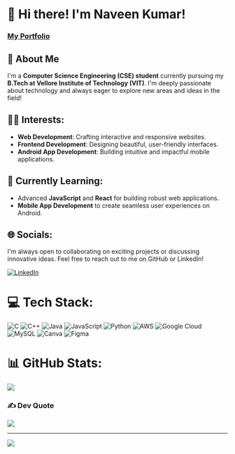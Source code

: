 # 👋 Hi there! I'm **Naveen Kumar**!
### [My Portfolio](https://code-naveen-kumar.github.io/My-Portfolio/)

## 🌟 About Me

I'm a **Computer Science Engineering (CSE) student** currently pursuing my **B.Tech at Vellore Institute of Technology (VIT)**. I'm deeply passionate about technology and always eager to explore new areas and ideas in the field!

## 🧑‍💻 Interests:
- **Web Development**: Crafting interactive and responsive websites.
- **Frontend Development**: Designing beautiful, user-friendly interfaces.
- **Android App Development**: Building intuitive and impactful mobile applications.

## 🌱 Currently Learning:
- Advanced **JavaScript** and **React** for building robust web applications.
- **Mobile App Development** to create seamless user experiences on Android.

## 🌐 Socials:
I'm always open to collaborating on exciting projects or discussing innovative ideas. Feel free to reach out to me on GitHub or LinkedIn!

[![LinkedIn](https://img.shields.io/badge/LinkedIn-%230077B5.svg?logo=linkedin&logoColor=white)](https://linkedin.com/in/https://www.linkedin.com/in/naveen-kumar-a9a838284/) 

# 💻 Tech Stack:
![C](https://img.shields.io/badge/c-%2300599C.svg?style=flat&logo=c&logoColor=white) ![C++](https://img.shields.io/badge/c++-%2300599C.svg?style=flat&logo=c%2B%2B&logoColor=white) ![Java](https://img.shields.io/badge/java-%23ED8B00.svg?style=flat&logo=openjdk&logoColor=white) ![JavaScript](https://img.shields.io/badge/javascript-%23323330.svg?style=flat&logo=javascript&logoColor=%23F7DF1E) ![Python](https://img.shields.io/badge/python-3670A0?style=flat&logo=python&logoColor=ffdd54) ![AWS](https://img.shields.io/badge/AWS-%23FF9900.svg?style=flat&logo=amazon-aws&logoColor=white) ![Google Cloud](https://img.shields.io/badge/GoogleCloud-%234285F4.svg?style=flat&logo=google-cloud&logoColor=white) ![MySQL](https://img.shields.io/badge/mysql-4479A1.svg?style=flat&logo=mysql&logoColor=white) ![Canva](https://img.shields.io/badge/Canva-%2300C4CC.svg?style=flat&logo=Canva&logoColor=white) ![Figma](https://img.shields.io/badge/figma-%23F24E1E.svg?style=flat&logo=figma&logoColor=white)
# 📊 GitHub Stats:
![](https://github-readme-stats.vercel.app/api?username=Code-Naveen-Kumar&theme=react&hide_border=false&include_all_commits=false&count_private=false)<br/>

### ✍️ Dev Quote
![](https://quotes-github-readme.vercel.app/api?type=horizontal&theme=radical)

---
[![](https://visitcount.itsvg.in/api?id=Code-Naveen-Kumar&icon=0&color=0)](https://visitcount.itsvg.in)
